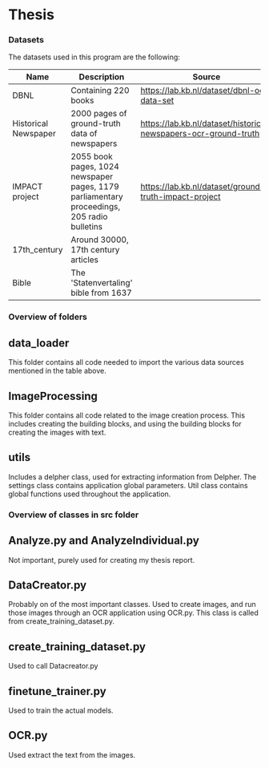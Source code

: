 # Thesis

### Datasets
The datasets used in this program are the following:

| Name                 | Description                                                                                | Source                                                           |
|----------------------|--------------------------------------------------------------------------------------------|------------------------------------------------------------------|
| DBNL                 | Containing 220 books                                                                       | https://lab.kb.nl/dataset/dbnl-ocr-data-set                      |
| Historical Newspaper | 2000 pages of ground-truth data of newspapers                                              | https://lab.kb.nl/dataset/historical-newspapers-ocr-ground-truth |
| IMPACT project       | 2055 book pages, 1024 newspaper pages, 1179 parliamentary proceedings, 205 radio bulletins | https://lab.kb.nl/dataset/ground-truth-impact-project            |
| 17th_century         | Around 30000, 17th century articles                                                        |                                                                  |
| Bible                | The 'Statenvertaling' bible from 1637                                                      |                                                                  |

### Overview of folders

## data_loader
This folder contains all code needed to import the various data sources mentioned in the table above.

## ImageProcessing
This folder contains all code related to the image creation process. This includes creating the building blocks, and using the building blocks for creating the images with text.

## utils
Includes a delpher class, used for extracting information from Delpher. The settings class contains application global parameters. Util class contains global functions used throughout the application. 

### Overview of classes in src folder

## Analyze.py and AnalyzeIndividual.py
Not important, purely used for creating my thesis report.

## DataCreator.py
Probably on of the most important classes. Used to create images, and run those images through an OCR application using OCR.py. This class is called from create_training_dataset.py.

## create_training_dataset.py
Used to call Datacreator.py

## finetune_trainer.py
Used to train the actual models.

## OCR.py
Used extract the text from the images. 


